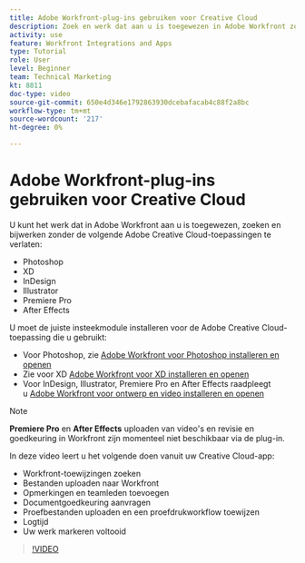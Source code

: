 ```yaml
---
title: Adobe Workfront-plug-ins gebruiken voor Creative Cloud
description: Zoek en werk dat aan u is toegewezen in Adobe Workfront zonder de volgende Adobe Creative Cloud-toepassingen te verlaten - Photoshop, XD, InDesign, Illustrator, Premiere Pro en After Effects
activity: use
feature: Workfront Integrations and Apps
type: Tutorial
role: User
level: Beginner
team: Technical Marketing
kt: 8811
doc-type: video
source-git-commit: 650e4d346e1792863930dcebafacab4c88f2a8bc
workflow-type: tm+mt
source-wordcount: '217'
ht-degree: 0%

---
```


# Adobe Workfront-plug-ins gebruiken voor Creative Cloud

U kunt het werk dat in Adobe Workfront aan u is toegewezen, zoeken en bijwerken zonder de volgende Adobe Creative Cloud-toepassingen te verlaten:

* Photoshop
* XD
* InDesign
* Illustrator
* Premiere Pro
* After Effects

U moet de juiste insteekmodule installeren voor de Adobe Creative Cloud-toepassing die u gebruikt:

* Voor Photoshop, zie [Adobe Workfront voor Photoshop installeren en openen](https://experienceleague.adobe.com/docs/workfront/using/adobe-workfront-integrations/workfront-for-creative-cloud/install-wf-cc/wf-cc-install-ps.html?)
* Zie voor XD [Adobe Workfront voor XD installeren en openen](https://experienceleague.adobe.com/docs/workfront/using/adobe-workfront-integrations/workfront-for-creative-cloud/install-wf-cc/wf-adobe-xd-install.html?)
* Voor InDesign, Illustrator, Premiere Pro en After Effects raadpleegt u [Adobe Workfront voor ontwerp en video installeren en openen](https://experienceleague.adobe.com/docs/workfront/using/adobe-workfront-integrations/workfront-for-creative-cloud/install-wf-cc/wf-install-cc.html?)

>[!NOTE]
>
>**Premiere Pro** en **After Effects** uploaden van video&#39;s en revisie en goedkeuring in Workfront zijn momenteel niet beschikbaar via de plug-in.


In deze video leert u het volgende doen vanuit uw Creative Cloud-app:

* Workfront-toewijzingen zoeken
* Bestanden uploaden naar Workfront
* Opmerkingen en teamleden toevoegen
* Documentgoedkeuring aanvragen
* Proefbestanden uploaden en een proefdrukworkflow toewijzen
* Logtijd
* Uw werk markeren voltooid

>[!VIDEO](https://video.tv.adobe.com/v/3415452/?quality=12&learn=on)
